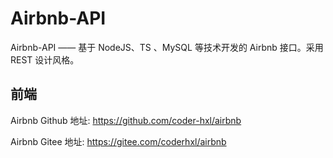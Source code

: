 # Airbnb-API

Airbnb-API —— 基于 NodeJS、TS 、MySQL 等技术开发的 Airbnb 接口。采用 REST 设计风格。

## 前端

Airbnb Github 地址: https://github.com/coder-hxl/airbnb

Airbnb Gitee 地址: https://gitee.com/coderhxl/airbnb
